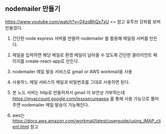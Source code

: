 ## nodemailer 만들기

https://www.youtube.com/watch?v=04zqBhQx7xU
<= 참고
유투브 강좌를 보며 만들었다.

1. 간단한 node express 서버를 만들어 nodemailer 를 활용해 메일링 서버를 만든다.

2. 메일을 입력하면 해당 메일로 환영 메일이 날아올 수 있도록 간단한 클라이언트 페이지를 create-react-app로 만든다.

3. nodemailer 메일 발송 서비스로 gmail or AWS workmail을 사용

4. 사용하느 메일 서비스의 메일과 비밀번호를 그대로 사용하면 된다.

5. 본 노드 서버는 http로 만들어져서 gmail 이 보안상 거부하는데 
   https://myaccount.google.com/lesssecureapps 를 통해 사용 가능으로 풀어주면 nodemailer 메일 발송이 가능해진다.

6. aws는 https://docs.aws.amazon.com/workmail/latest/userguide/using_IMAP_client.html 참고
